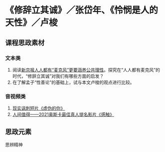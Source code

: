 # 《修辞立其诚》／张岱年、《怜悯是人的天性》／卢梭

## 课程思政素材

### 文本类

1. 阅读[新京报人人都有“麦克风”更要涵养公共理性](https://baijiahao.baidu.com/s?id=1706524362279166040&wfr=spider&for=pc)。探究在“人人都有麦克风”的时代，“修辞立其诚”对我们有哪些方面的启发？
2. 在了解孟子“性善论”的基础上，试与本文卢梭的观点进行比较。

### 音视频类

1. [现实讽刺短片《虚伪的你》](https://www.bilibili.com/video/BV1pM411Y7LN/?spm_id_from=333.337.search-card.all.click&vd_source=73c6f4171d3f7f9054a3220f08bd401c)
2. [人间值得——2021奥斯卡最佳真人提名影片《感触》](https://www.bilibili.com/video/BV1ej411K7TA/?spm_id_from=333.337.search-card.all.click&vd_source=73c6f4171d3f7f9054a3220f08bd401c)

## 思政元素

思辨精神
